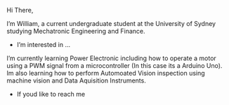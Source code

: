  Hi There, 
 
 I’m William, a current undergraduate student at the University of Sydney studying Mechatronic Engineering and Finance.


- I’m interested in ...


I’m currently learning Power Electronic including how to operate a motor using a PWM signal from a microcontroller (In this case its a Arduino Uno). Im also learning how to perform Automoated Vision inspection using machine vision and Data Aquisition Instruments. 

- If youd like to reach me


